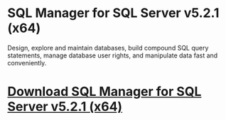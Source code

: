 # SQL Manager for SQL Server v5.2.1 (x64)

Design, explore and maintain databases, build compound SQL query statements, manage database user rights, and manipulate data fast and conveniently.

# [Download SQL Manager for SQL Server v5.2.1 (x64)](https://developer.team/database-development/35281-sql-manager-for-sql-server-v521-x64.html)
